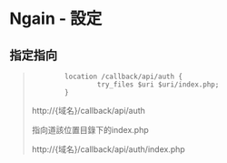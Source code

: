 # Ngain - 設定

## 指定指向
> ```
>         location /callback/api/auth {
>                 try_files $uri $uri/index.php;
>         }
> ```
> http://{域名}/callback/api/auth
>
> 指向道該位置目錄下的index.php
>
> http://{域名}/callback/api/auth/index.php
